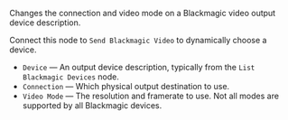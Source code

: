 Changes the connection and video mode on a Blackmagic video output device description.

Connect this node to `Send Blackmagic Video` to dynamically choose a device.

   - `Device` — An output device description, typically from the `List Blackmagic Devices` node.
   - `Connection` — Which physical output destination to use.
   - `Video Mode` — The resolution and framerate to use.  Not all modes are supported by all Blackmagic devices.
